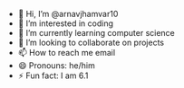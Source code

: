 - 👋 Hi, I’m @arnavjhamvar10
- 👀 I’m interested in coding
- 🌱 I’m currently learning computer science
- 💞️ I’m looking to collaborate on projects
- 📫 How to reach me email
- 😄 Pronouns: he/him
- ⚡ Fun fact: I am 6.1

<!---
arnavjhamvar10/arnavjhamvar10 is a ✨ special ✨ repository because its `README.md` (this file) appears on your GitHub profile.
You can click the Preview link to take a look at your changes.
--->
